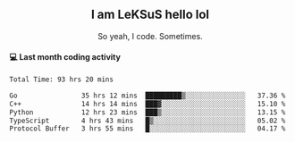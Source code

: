 <h2 align="center">I am LeKSuS hello lol</h2>
<p align="center">So yeah, I code. Sometimes.</p>

#### :computer: Last month coding activity
<!--START_SECTION:waka-->

```txt
Total Time: 93 hrs 20 mins

Go                35 hrs 12 mins  █████████▒░░░░░░░░░░░░░░░   37.36 %
C++               14 hrs 14 mins  ███▓░░░░░░░░░░░░░░░░░░░░░   15.10 %
Python            12 hrs 23 mins  ███▒░░░░░░░░░░░░░░░░░░░░░   13.15 %
TypeScript        4 hrs 43 mins   █▒░░░░░░░░░░░░░░░░░░░░░░░   05.02 %
Protocol Buffer   3 hrs 55 mins   █░░░░░░░░░░░░░░░░░░░░░░░░   04.17 %
```

<!--END_SECTION:waka-->
